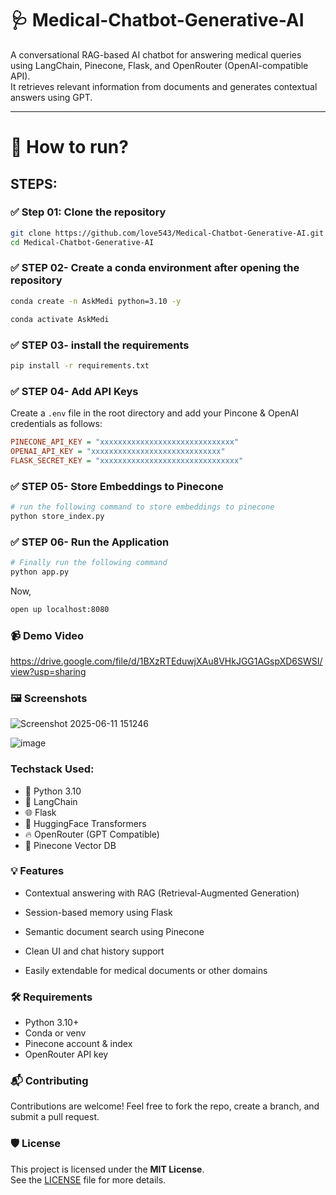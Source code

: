 # 🩺 Medical-Chatbot-Generative-AI
A conversational RAG-based AI chatbot for answering medical queries using LangChain, Pinecone, Flask, and OpenRouter (OpenAI-compatible API).  
It retrieves relevant information from documents and generates contextual answers using GPT.

---

# 🚀 How to run?
## STEPS:

### ✅ Step 01: Clone the repository

```bash
git clone https://github.com/love543/Medical-Chatbot-Generative-AI.git
cd Medical-Chatbot-Generative-AI
```

### ✅ STEP 02- Create a conda environment after opening the repository

```bash 
conda create -n AskMedi python=3.10 -y
```

```bash
conda activate AskMedi
```

### ✅ STEP 03- install the requirements
```bash
pip install -r requirements.txt
``` 


### ✅ STEP 04- Add API Keys
Create a `.env` file in the root directory and add your Pincone & OpenAI credentials as follows:


```ini
PINECONE_API_KEY = "xxxxxxxxxxxxxxxxxxxxxxxxxxxxxx"
OPENAI_API_KEY = "xxxxxxxxxxxxxxxxxxxxxxxxxxxxx"
FLASK_SECRET_KEY = "xxxxxxxxxxxxxxxxxxxxxxxxxxxxxxx"
```

### ✅ STEP 05- Store Embeddings to Pinecone
```bash
# run the following command to store embeddings to pinecone
python store_index.py
```

### ✅ STEP 06- Run the Application

```bash
# Finally run the following command
python app.py
```

Now,
```bash
open up localhost:8080 
```

### 📹 Demo Video
https://drive.google.com/file/d/1BXzRTEduwjXAu8VHkJGG1AGspXD6SWSI/view?usp=sharing


### 🖼️ Screenshots
![Screenshot 2025-06-11 151246](https://github.com/user-attachments/assets/1ba4f1db-fd36-4f86-a43c-2568a69a30ef)


![image](https://github.com/user-attachments/assets/bfa2cc3b-7307-4ad6-b78d-80a1e0b00ddf)



### Techstack Used:

- 🐍 Python 3.10
- 🧠 LangChain
- 🌐 Flask
- 🧬 HuggingFace Transformers
- 🔥 OpenRouter (GPT Compatible)
- 🌲 Pinecone Vector DB


### 💡 Features
- Contextual answering with RAG (Retrieval-Augmented Generation)

- Session-based memory using Flask

- Semantic document search using Pinecone

- Clean UI and chat history support

- Easily extendable for medical documents or other domains


### 🛠️ Requirements
- Python 3.10+
- Conda or venv
- Pinecone account & index
- OpenRouter API key

### 📬 Contributing
Contributions are welcome!
Feel free to fork the repo, create a branch, and submit a pull request.


### 🛡️ License
This project is licensed under the **MIT License**.  
See the [LICENSE](./LICENSE) file for more details.
